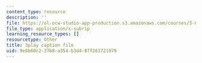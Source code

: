 ```yaml
---
content_type: resource
description: ''
file: https://ol-ocw-studio-app-production.s3.amazonaws.com/courses/3-021j-introduction-to-modeling-and-simulation-spring-2012/9e6b60c237b8a354b3d487f261721979_Iq8yyEHm_jI.srt
file_type: application/x-subrip
learning_resource_types: []
resourcetype: Other
title: 3play caption file
uid: 9e6b60c2-37b8-a354-b3d4-87f261721979
---
```


